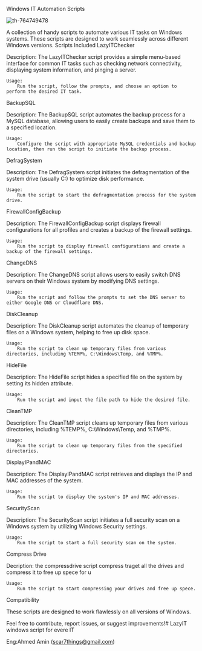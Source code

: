 Windows IT Automation Scripts





![th-764749478](https://github.com/scar7things/LazyIT/assets/119260083/df9ffdf5-9cc1-43d0-bbfe-33a754f7f4f5)





A collection of handy scripts to automate various IT tasks on Windows systems. These scripts are designed to work seamlessly across different Windows versions.
Scripts Included
LazyITChecker

Description: The LazyITChecker script provides a simple menu-based interface for common IT tasks such as checking network connectivity, displaying system information, and pinging a server.

    Usage:
        Run the script, follow the prompts, and choose an option to perform the desired IT task.

BackupSQL

Description: The BackupSQL script automates the backup process for a MySQL database, allowing users to easily create backups and save them to a specified location.

    Usage:
        Configure the script with appropriate MySQL credentials and backup location, then run the script to initiate the backup process.

DefragSystem

Description: The DefragSystem script initiates the defragmentation of the system drive (usually C:) to optimize disk performance.

    Usage:
        Run the script to start the defragmentation process for the system drive.

FirewallConfigBackup

Description: The FirewallConfigBackup script displays firewall configurations for all profiles and creates a backup of the firewall settings.

    Usage:
        Run the script to display firewall configurations and create a backup of the firewall settings.

ChangeDNS

Description: The ChangeDNS script allows users to easily switch DNS servers on their Windows system by modifying DNS settings.

    Usage:
        Run the script and follow the prompts to set the DNS server to either Google DNS or Cloudflare DNS.

DiskCleanup

Description: The DiskCleanup script automates the cleanup of temporary files on a Windows system, helping to free up disk space.

    Usage:
        Run the script to clean up temporary files from various directories, including %TEMP%, C:\Windows\Temp, and %TMP%.

HideFile

Description: The HideFile script hides a specified file on the system by setting its hidden attribute.

    Usage:
        Run the script and input the file path to hide the desired file.

CleanTMP

Description: The CleanTMP script cleans up temporary files from various directories, including %TEMP%, C:\Windows\Temp, and %TMP%.

    Usage:
        Run the script to clean up temporary files from the specified directories.

DisplayIPandMAC

Description: The DisplayIPandMAC script retrieves and displays the IP and MAC addresses of the system.

    Usage:
        Run the script to display the system's IP and MAC addresses.

SecurityScan

Description: The SecurityScan script initiates a full security scan on a Windows system by utilizing Windows Security settings.

    Usage:
        Run the script to start a full security scan on the system.

Compress Drive

Decription: the compressdrive script compress traget all the drives and compress it to free up spece for u

    Usage:
        Run the script to start compressing your drives and free up spece.

 
Compatibility

These scripts are designed to work flawlessly on all versions of Windows.

Feel free to contribute, report issues, or suggest improvements!# LazyIT
windows script for evere IT

Eng:Ahmed Amin (scar7things@gmail.com)
